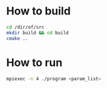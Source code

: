 # How to build
``` sh
cd /dir/of/src
mkdir build && cd build
cmake ..
```
# How to run
``` sh
mpiexec -n 4 ./program <param_list>
```
